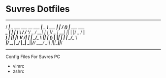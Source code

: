 # Suvres Dotfiles
  ____                            ____        _    __ _ _               
 / ___| _   ___   ___ __ ___  ___|  _ \  ___ | |_ / _(_) | ___  ___     
 \___ \| | | \ \ / / '__/ _ \/ __| | | |/ _ \| __| |_| | |/ _ \/ __|    
  ___) | |_| |\ V /| | |  __/\__ \ |_| | (_) | |_|  _| | |  __/\__ \    
 |____/ \__,_| \_/ |_|  \___||___/____/ \___/ \__|_| |_|_|\___||___/    
                                                                     
---


Config Files For Suvres PC
* vimrc
* zshrc
